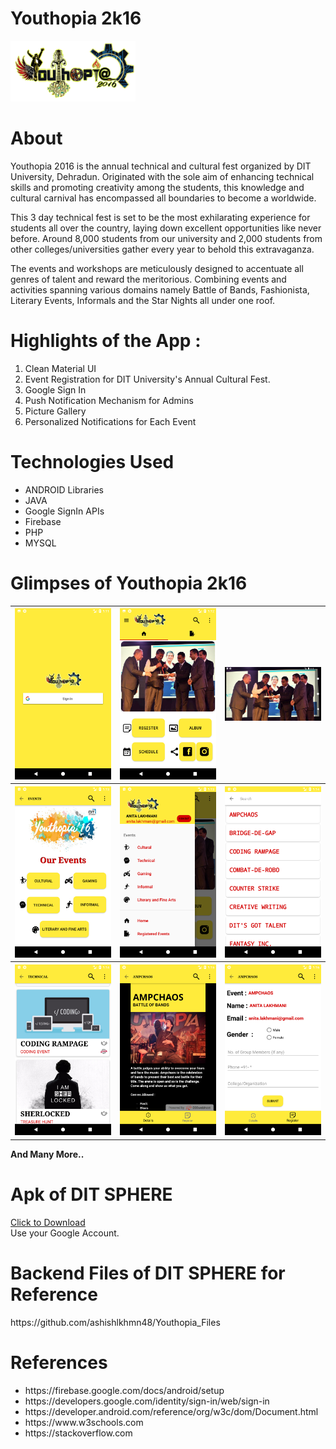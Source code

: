 # Youthopia 2k16

<img src = "app/src/main/res/drawable/logo.png" width = "200">

<h1>About</h1>
<p>
Youthopia 2016 is the annual technical and cultural fest organized by DIT University, Dehradun. Originated with the sole aim of enhancing technical skills and promoting creativity among the students, this knowledge and cultural carnival has encompassed all boundaries to become a worldwide. 
</p>

<p>
This 3 day technical fest is set to be the most exhilarating experience for students all over the country, laying down excellent opportunities like never before. Around 8,000 students from our university and 2,000 students from other colleges/universities gather every year to behold this extravaganza. 
</p>

<p>
The events and workshops are meticulously designed to accentuate all genres of talent and reward the meritorious. Combining events and activities spanning various domains namely Battle of Bands, Fashionista, Literary Events, Informals and the Star Nights all under one roof.
</p>

<h1>Highlights of the App :</h1>
<ol>
<li>Clean Material UI</li>
<li>Event Registration for DIT University's Annual Cultural Fest.</li>
<li>Google Sign In</li>
<li>Push Notification Mechanism for Admins</li>
<li>Picture Gallery</li>
<li>Personalized Notifications for Each Event</li>
</ol>


<h1>Technologies Used</h1>
<ul>
<li>ANDROID Libraries</li>
<li>JAVA</li>
<li>Google SignIn APIs</li>
<li>Firebase</li>
<li>PHP</li>
<li>MYSQL</li>
</ul>

<h1>Glimpses of Youthopia 2k16</h1>
<table>
  <tr>
    <th> <img src = "images/1.png" width = "200"> </th>
    <th> <img src = "images/2.png" width = "200"> </th>
    <th> <img src = "images/3.png" width = "200"> </th>
  </tr>
  <tr>
    <th> <img src = "images/4.png" width = "200"> </th>
    <th> <img src = "images/5.png" width = "200"> </th>
    <th> <img src = "images/6.png" width = "200"> </th>
  </tr>
    <tr>
    <th> <img src = "images/7.png" width = "200"> </th>
    <th> <img src = "images/8.png" width = "200"> </th>
    <th> <img src = "images/9.png" width = "200"> </th>
  </tr>
  </table>
  <b>And Many More..</b>

<h1>Apk of DIT SPHERE</h1>
<a href = "https://raw.githubusercontent.com/ashishlkhmn48/Youthopia/master/images/youthopia.apk">Click to Download</a>
<br>
Use your Google Account.

<h1>Backend Files of DIT SPHERE for Reference</h1>
https://github.com/ashishlkhmn48/Youthopia_Files

<h1>References</h1>
  <ul>
  <li>https://firebase.google.com/docs/android/setup</li>
  <li>https://developers.google.com/identity/sign-in/web/sign-in</li>
  <li>https://developer.android.com/reference/org/w3c/dom/Document.html</li>
  <li>https://www.w3schools.com</li>
  <li>https://stackoverflow.com</li>
</ul>

